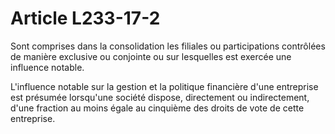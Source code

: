# Article L233-17-2

Sont comprises dans la consolidation les filiales ou participations contrôlées de manière exclusive ou conjointe ou sur lesquelles est exercée une influence notable.

L'influence notable sur la gestion et la politique financière d'une entreprise est présumée lorsqu'une société dispose, directement ou indirectement, d'une fraction au moins égale au cinquième des droits de vote de cette entreprise.
